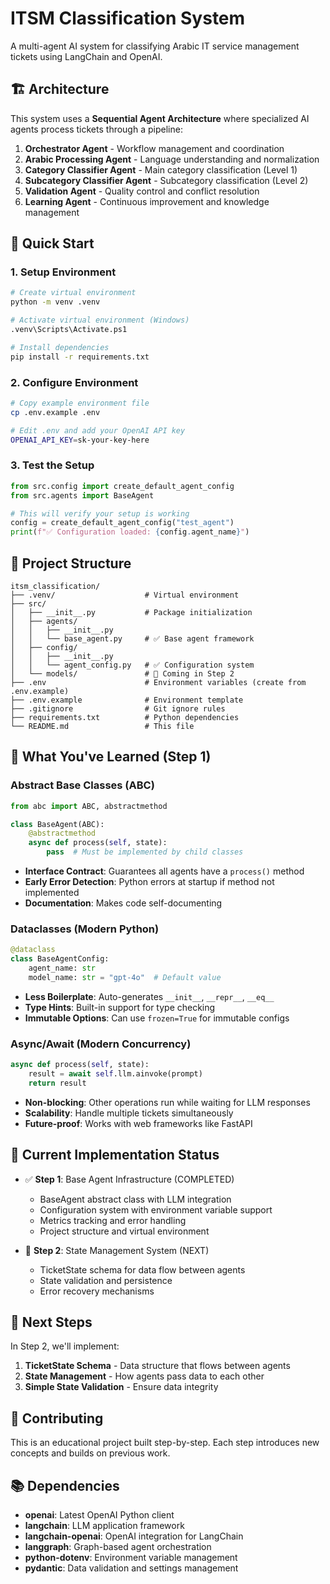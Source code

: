 # ITSM Classification System

A multi-agent AI system for classifying Arabic IT service management tickets using LangChain and OpenAI.

## 🏗️ Architecture

This system uses a **Sequential Agent Architecture** where specialized AI agents process tickets through a pipeline:

1. **Orchestrator Agent** - Workflow management and coordination
2. **Arabic Processing Agent** - Language understanding and normalization  
3. **Category Classifier Agent** - Main category classification (Level 1)
4. **Subcategory Classifier Agent** - Subcategory classification (Level 2)
5. **Validation Agent** - Quality control and conflict resolution
6. **Learning Agent** - Continuous improvement and knowledge management

## 🚀 Quick Start

### 1. Setup Environment

```bash
# Create virtual environment
python -m venv .venv

# Activate virtual environment (Windows)
.venv\Scripts\Activate.ps1

# Install dependencies  
pip install -r requirements.txt
```

### 2. Configure Environment

```bash
# Copy example environment file
cp .env.example .env

# Edit .env and add your OpenAI API key
OPENAI_API_KEY=sk-your-key-here
```

### 3. Test the Setup

```python
from src.config import create_default_agent_config
from src.agents import BaseAgent

# This will verify your setup is working
config = create_default_agent_config("test_agent")
print(f"✅ Configuration loaded: {config.agent_name}")
```

## 📁 Project Structure

```
itsm_classification/
├── .venv/                    # Virtual environment
├── src/
│   ├── __init__.py           # Package initialization
│   ├── agents/
│   │   ├── __init__.py
│   │   └── base_agent.py     # ✅ Base agent framework
│   ├── config/
│   │   ├── __init__.py  
│   │   └── agent_config.py   # ✅ Configuration system
│   └── models/               # 🔄 Coming in Step 2
├── .env                      # Environment variables (create from .env.example)
├── .env.example              # Environment template
├── .gitignore                # Git ignore rules
├── requirements.txt          # Python dependencies
└── README.md                 # This file
```

## 🧠 What You've Learned (Step 1)

### **Abstract Base Classes (ABC)**
```python
from abc import ABC, abstractmethod

class BaseAgent(ABC):
    @abstractmethod
    async def process(self, state):
        pass  # Must be implemented by child classes
```
- **Interface Contract**: Guarantees all agents have a `process()` method
- **Early Error Detection**: Python errors at startup if method not implemented
- **Documentation**: Makes code self-documenting

### **Dataclasses (Modern Python)**
```python
@dataclass
class BaseAgentConfig:
    agent_name: str
    model_name: str = "gpt-4o"  # Default value
```
- **Less Boilerplate**: Auto-generates `__init__`, `__repr__`, `__eq__`
- **Type Hints**: Built-in support for type checking
- **Immutable Options**: Can use `frozen=True` for immutable configs

### **Async/Await (Modern Concurrency)**
```python
async def process(self, state):
    result = await self.llm.ainvoke(prompt)
    return result
```
- **Non-blocking**: Other operations run while waiting for LLM responses
- **Scalability**: Handle multiple tickets simultaneously
- **Future-proof**: Works with web frameworks like FastAPI

## 🔧 Current Implementation Status

- ✅ **Step 1**: Base Agent Infrastructure (COMPLETED)
  - BaseAgent abstract class with LLM integration
  - Configuration system with environment variable support
  - Metrics tracking and error handling
  - Project structure and virtual environment

- 🔄 **Step 2**: State Management System (NEXT)
  - TicketState schema for data flow between agents
  - State validation and persistence
  - Error recovery mechanisms

## 🎯 Next Steps

In Step 2, we'll implement:
1. **TicketState Schema** - Data structure that flows between agents
2. **State Management** - How agents pass data to each other
3. **Simple State Validation** - Ensure data integrity

## 🤝 Contributing

This is an educational project built step-by-step. Each step introduces new concepts and builds on previous work.

## 📚 Dependencies

- **openai**: Latest OpenAI Python client
- **langchain**: LLM application framework
- **langchain-openai**: OpenAI integration for LangChain  
- **langgraph**: Graph-based agent orchestration
- **python-dotenv**: Environment variable management
- **pydantic**: Data validation and settings management

